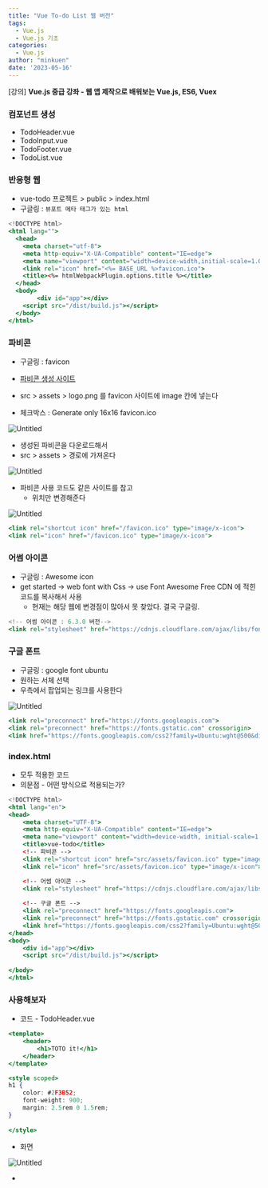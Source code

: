 ```yaml
---
title: "Vue To-do List 웹 버전"
tags:
  - Vue.js
  - Vue.js 기초
categories:
  - Vue.js
author: "minkuen"
date: '2023-05-16'
---
```


[강의] ****Vue.js 중급 강좌 - 웹 앱 제작으로 배워보는 Vue.js, ES6, Vuex****


### 컴포넌트 생성

- TodoHeader.vue
- TodoInput.vue
- TodoFooter.vue
- TodoList.vue

### 반응형 웹

- vue-todo 프로젝트 > public > index.html
- 구글링 : `뷰포트 메타 태그가 있는 html`

```jsx
<!DOCTYPE html>
<html lang="">
  <head>
    <meta charset="utf-8">
    <meta http-equiv="X-UA-Compatible" content="IE=edge">
    <meta name="viewport" content="width=device-width,initial-scale=1.0">
    <link rel="icon" href="<%= BASE_URL %>favicon.ico">
    <title><%= htmlWebpackPlugin.options.title %></title>
  </head>
  <body>
		<div id="app"></div>
    <script src="/dist/build.js"></script>
  </body>
</html>
```

### 파비콘

- 구글링 : favicon
- [파비콘 생성 사이트](https://www.favicon-generator.org/)

- src > assets > logo.png 를 favicon 사이트에 image 칸에 넣는다
- 체크박스 : Generate only 16x16 favicon.ico

![Untitled](/images/vue_todo_list/Untitled.png)

- 생성된 파비콘을 다운로드해서
- src > assets  > 경로에 가져온다

![Untitled](/images/vue_todo_list/Untitled%201.png)

- 파비콘 사용 코드도 같은 사이트를 참고
    - 위치만 변경해준다

![Untitled](/images/vue_todo_list/Untitled%202.png)

```jsx
<link rel="shortcut icon" href="/favicon.ico" type="image/x-icon">
<link rel="icon" href="/favicon.ico" type="image/x-icon">
```

### 어썸 아이콘

- 구글링 : Awesome icon
- get started → web font with Css → use Font Awesome Free CDN 에 적힌 코드를 복사해서 사용
    - 현재는 해당 웹에 변경점이 많아서 못 찾았다. 결국 구글링.

```jsx
<!-- 어썸 아이콘 : 6.3.0 버전-->
<link rel="stylesheet" href="https://cdnjs.cloudflare.com/ajax/libs/font-awesome/6.3.0/css/all.min.css" />
```

### 구글 폰트

- 구글링 : google font ubuntu
- 원하는 서체 선택
- 우측에서 팝업되는 링크를 사용한다

![Untitled](/images/vue_todo_list/Untitled%203.png)

```jsx
<link rel="preconnect" href="https://fonts.googleapis.com">
<link rel="preconnect" href="https://fonts.gstatic.com" crossorigin>
<link href="https://fonts.googleapis.com/css2?family=Ubuntu:wght@500&display=swap" rel="stylesheet">
```

### index.html

- 모두 적용한 코드
- 의문점 - 어떤 방식으로 적용되는가?

```jsx
<!DOCTYPE html>
<html lang="en">
<head>
    <meta charset="UTF-8">
    <meta http-equiv="X-UA-Compatible" content="IE=edge">
    <meta name="viewport" content="width=device-width, initial-scale=1.0">
    <title>vue-todo</title>
    <!-- 파비콘 -->
    <link rel="shortcut icon" href="src/assets/favicon.ico" type="image/x-icon">
    <link rel="icon" href="src/assets/favicon.ico" type="image/x-icon">

    <!-- 어썸 아이콘 -->
    <link rel="stylesheet" href="https://cdnjs.cloudflare.com/ajax/libs/font-awesome/5.8.2/css/all.min.css"/>
    
    <!-- 구글 폰트 -->
    <link rel="preconnect" href="https://fonts.googleapis.com">
    <link rel="preconnect" href="https://fonts.gstatic.com" crossorigin>
    <link href="https://fonts.googleapis.com/css2?family=Ubuntu:wght@500&display=swap" rel="stylesheet">
</head>
<body>
    <div id="app"></div>
    <script src="/dist/build.js"></script>
    
</body>
</html>
```

### 사용해보자

- 코드 - TodoHeader.vue

```jsx
<template>
    <header>
        <h1>TOTO it!</h1>
    </header>
</template>

<style scoped>
h1 {
    color: #2F3B52;
    font-weight: 900;
    margin: 2.5rem 0 1.5rem;
}
    
</style>
```

- 화면

![Untitled](/images/vue_todo_list/Untitled%204.png)

- <style> 에 코드 추가 - App.vue

```jsx
<style>
  body{
    text-align: center;
    background-color: F6F6F6;
  }

  input{
    border-style: groove;
    width: 200px;
  }

  button{
    border-style: groove;
  }

  .shadow {
    box-shadow: 5px 10px 10px rgba(0, 0, 0, 0.03);
  }
  
</style>
```

- 결과

![Untitled](/images/vue_todo_list/Untitled%205.png)

### TodoInput.vue

- 입력한 문자가 해당 컴포넌트에 담겨야 한다
- 코드

```jsx
<template>
    <div>
        <input type="text" v-model="newTodoItem">
    </div>
</template>

<script>
export default {
    data: function(){
        return{
            newTodoItem: ""
        }
    }
}
</script>

<style></style>
```

- 화면

![Untitled](/images/vue_todo_list/Untitled%206.png)

### 저장하는 로직

- Key - Value 형태로 저장된다

```jsx
// 저장하는 로직
localStorage.setItem();
```

- 공식문서
    - 구글링 : localStorage mdn
    - [https://developer.mozilla.org/ko/docs/Web/API/Window/localStorage](https://developer.mozilla.org/ko/docs/Web/API/Window/localStorage)

- 코드 - TodoInput.vue

```jsx
<template>
    <div>
        <input type="text" v-model="newTodoItem">
        <button v-on:click="addTodo">add</button>
    </div>
</template>

<script>
export default {
    data: function(){
        return{
            newTodoItem: ""
        }
    }
    , methods: {
        addTodo: function(){
            // 저장하는 로직
            localStorage.setItem(this.newTodoItem, this.newTodoItem);
            // 버튼 실행 시 input 비워주기
            this.newTodoItem = '';
        }
    }

}
</script>

<style></style>
```

- 결과
- add 버튼 클릭하고 로컬 스토리지에 저장되어있는지 확인한다
- F12 → Application → Local Storage → [http://localhos:8080/](http://localhos:8080/) 클릭

![Untitled](/images/vue_todo_list/Untitled%207.png)

### 버튼 디자인 & 적용

- 버튼 디자인 추가해서 기존의 기능도 탑재하자
- Awesome Icon에서 검색 : +

![Untitled](/images/vue_todo_list/Untitled%208.png)

- 들어가서 코드를 가져온다

- 적용
- addBtn은 기존의 기능이다
- 신기하게도 **띄어쓰기만 해도 동시에 적용** 가능한 듯 하다
- span 태그에 적용
    - input에 다음 코드 적용하면 Enter로도 가능 : *`v-on*:*keyup*.*enter*="addTodo"`

```jsx
<template>
    <div class="inputBox shadow">
        <input type="text" v-model="newTodoItem">
        <!-- <button v-on:click="addTodo">add</button> -->
        <span class="addContainer" v-on:click="addTodo">
            <i class="fa-solid fa-plus addBtn"></i>
        </span>
    </div>
</template>
```

- 화면
- 기능도 잘 작동한다

![Untitled](/images/vue_todo_list/Untitled%209.png)

### Todo List

- 자동으로 작동하는 함수 created

```jsx
<script>
export default {
    created: function() {
        console.log('created'); 
    }
}
</script>
```

- 새로고침만 해도 적용된다

- 추가 작성
- 반복문
    - `<li **v-for**="todoItem in todoItems" **v-bind:key=**"todoItem">
         {{  todoItem }}
    </li>`
- 스토리지에 배열 저장
    - `for (var i = 0; i < localStorage.length; i++){
        if(localStorage.key(i) !== 'loglevel:webpack-dev-server'){
        this.todoItems.push(localStorage.key(i));
     } }`

```jsx
<template>
    <div>
        <ul>
            <li v-for="todoItem in todoItems" v-bind:key="todoItem">
                {{  todoItem }}
            </li>
        </ul>
    </div>
</template>

<script>
export default {
    data: function(){
        return {
            todoItems: []
        }
    }
    , 
    created: function() {
        if(localStorage.length > 0){
            for (var i = 0; i < localStorage.length; i++){
                if(localStorage.key(i) !== 'loglevel:webpack-dev-server'){
                    this.todoItems.push(localStorage.key(i));
                    // console.log(localStorage.key(i));
                }
            }
        }
    }
}
</script>

<style></style>
```

- 화면

![Untitled](/images/vue_todo_list/Untitled%2010.png)

### index

- 출력된 List에 각각 다른 index를 줘야 한다
- 이미 정의된 기능이 있는 듯하다
- **함수에 매개변수로 index를 설정**하면 되는 것 같다

```jsx
<span class="removeBtn" v-on:click="removeTodo(todoItem, **index**)">
    <i class="fa-solid fa-trash-can"></i>
</span>

...
...
...

, methods: {
        removeTodo: function(todoItem, index){
            console.log(todoItem, **index**); 
        }
    }
```

- 결과
- 클릭한 List의 index가 찍힌다

### index 이용한 삭제

- local Strorage 에서 삭제한다
- 화면의 List에서 삭제한다
- 어째서??
    - 서로 다른 곳에 데이터를 담기 때문이다.
    - 그렇기에 각각 삭제해줘야 하는 것이다.

```jsx
// item 삭제 API
// Local Storage에서 삭제한다
localStorage.removeItem(todoItem); 
// JS 배열 삭제 API 
// 화면의 List에서 삭제한다
this.todoItems.splice(index, 1);
```

- icon은 Awesome icon에서 trash 검색
- 아이콘을 누르면 해당 Icon이 속한 인덱스를 통해 삭제된다

![Untitled](/images/vue_todo_list/Untitled%2011.png)

### TodoInput.vue

- 저장하는 로직에서 value에 해당하는 코드를 변경한다
- **`JSON.stringify()`**
    - 객체를 string으로 변환한다

```jsx
, methods: {
        addTodo: function(){
            var obj = {completed: false, item: this.newTodoItem};
            // 저장하는 로직
            localStorage.setItem(this.newTodoItem, **JSON.stringify(obj)**);
            // 버튼 실행 시 input 비워주기
            this.clearInput();
        }
...
```

- 입력 시 다음과 같은 형태로 들어간다

![Untitled](/images/vue_todo_list/Untitled%2012.png)

### TodoList.vue

- Local Strage 특성 상 다음과 같이 해야 한다

1. 입력할 때 key 값은 String으로 변환해야 한다 → 위에서 이미 했다
2. localStrage에 넣을 대는 JSON.parse()를 이용해야 한다
    - 이를 통해 **문자에서 객체**가 된다

```jsx
, created: function() {
        if(localStorage.length > 0){
            for (var i = 0; i < localStorage.length; i++){
                if(localStorage.key(i) !== 'loglevel:webpack-dev-server'){
                    console.log(JSON.parse(localStorage.getItem(localStorage.key(i))));

                    // this.todoItems.push(localStorage.key(i));
                    // console.log(localStorage.key(i));
                }
            }
        }
    }
```

### 값에 따라 다른 클래스 부여

- 태그에 값에 따라 다른 클래스를 줄 수 있다
- `v-bind:class="{클래스: 값}"`

```jsx
<!-- 값에 따라 다른 클래스를 줄 수 있다 v-bind:class="{클래스: 값}"-->
<i class="fa-solid fa-check checkBtn" 
						v-bind:class="{checkBtnComplete: todoItem.completed}" 
						v-on:click="toggleComplete"></i>
```

### TodoList.vue

- 전체 코드
    
    ```jsx
    <template>
        <div>
            <ul>
                 <li v-for="(todoItem, index) in todoItems" v-bind:key="todoItem.item" class="shadow">
                    <!-- 값에 따라 다른 클래스를 줄 수 있다 v-bind:class="{클래스: 값}"-->
                    <i class="fa-solid fa-check checkBtn" v-bind:class="{checkBtnComplete: todoItem.completed}"  
                        v-on:click="toggleComplete(todoItem, index)"></i>
                    
                    <span v-bind:class="{textCompleted: todoItem.completed}">
                        {{ todoItem.item }}
                    </span>
                    
                    <span class="removeBtn" v-on:click="removeTodo(todoItem, index)">
                        <i class="fa-solid fa-trash-can"></i>
                    </span>
                </li> 
            </ul>
        </div>
    </template>
     
    <script> 
    export default {
        data: function(){
            return {
                todoItems: []
            }
        }
        , methods: {
            removeTodo: function(todoItem, index){
                console.log(todoItem, index);
                // item 삭제 API 
                // Local Storage에서 삭제한다
                localStorage.removeItem(todoItem); 
                // JS 배열 삭제 API 
                // 화면의 List에서 삭제한다
                this.todoItems.splice(index, 1);
            }
            , toggleComplete: function(todoItem, index){
                todoItem.completed = !todoItem.completed;
                console.log(index);
                // Update 기능이 없으므로 해당 Item을 remove 후 다시 set해줘야 한다
                localStorage.removeItem(todoItem.item);
                localStorage.setItem(todoItem.item, JSON.stringify(todoItem));
            }
        }
        , created: function() {
            if(localStorage.length > 0){
                for (var i = 0; i < localStorage.length; i++){
                    if(localStorage.key(i) !== 'loglevel:webpack-dev-server'){
                        // Local Storage 특성 상, JSON.parse()를 이용해야 한다
                        this.todoItems.push(JSON.parse(localStorage.getItem(localStorage.key(i))));
    
                        // this.todoItems.push(localStorage.key(i));
                        // console.log(localStorage.key(i));
                    }
                }
            }
        }
    }
    </script>
    
    <style>
    ul {
        list-style-type: none;
        padding-left: 0px;
        margin-top: 0;
        text-align: left;
    }
    li {
        display: flex;
        min-height: 50px;
        height: 50px;
        line-height: 50px;
        margin: 0.5rem 0;
        padding: 0 0 0.9rem;
        background: white;
        border-radius: 5px;
    }
    .removeBtn {
        margin-left: auto;
        color: #de4343;
    }
    .checkBox {
        line-height: 45px;
        color: #62acde;
        margin-right: 5px;
    }
    .checkBtnCompleted {
        color: #b3adad;
    }
    .textCompleted {
        text-decoration: line-through;
        color: #b3adad;
    }
    </style>
    ```
    

### TodoFooter.vue

- 버튼 클릭 시, 모든 To-do List를 지우는 기능
- 전체 코드
    
    ```jsx
    <template>
        <div class="clearAllContainer">
            <span class="clearAllBtn" v-on:click="clearTodo">
                clear All
            </span>
        </div>
    </template>
    
    <script> 
    export default {
        methods: {
            clearTodo: function(){
                localStorage.clear();
            }
        }
    }
    </script>
    
    <style scoped>
    .clearAllContainer {
        width: 8.5rem;
        height: 50px;
        line-height: 50px;
        background-color: white;
        border-radius: 5px;
        margin: 0 auto;
    } 
    .clearAllBtn {
        color: #e20303;
        /* 추가 */
        display: block;
    }
    </style>
    ```
    

### 의문점

- index.html 경로 - 강의와 다르다
- vue